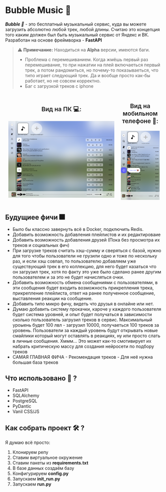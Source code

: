 # Bubble Music 🎈

***Bubble 🎈*** - это бесплатный музыкальный сервис, куда вы можете загрузить абсолютно любой трек, 
любой длины. Считаю это концепция того каким должен был быть музыкальный сервис от Яндекс и ВК.
Разработан на основе фреймворка - **FastAPI**

> ⚠ **Примечание:** Находиться на **Alpha** версии,
> имеются баги.
> - Проблема с перемешиванием. Когда жмёшь первый раз перемешивание, то при нажатии на плей включаеться первый трек, а потом рандомиться, но почему-то показываеться, что типо играет следующий трек. Да и вообще просто как-бы работает, но не совсем корректно.
> - Баг с загрузкой треков с iphone

<div align="center" style="display: flex; align-items: center;">
    <div style="padding: 2%;">
        <p style="font-size: 1.2rem; font-weight: 600;">Вид на ПК 💻:</p>
        <img src="./screen/pc.png" />
    </div>
    <div style="padding: 2%;">
        <p style="font-size: 1.2rem; font-weight: 600;">Вид на мобильном телефоне 📱:</p>
        <img src="./screen/mobile.png" />
    </div>
</div>

## Будущиее фичи 🎆
- Было бы классно завернуть всё в Docker, подключить Redis.
- Добавить возможность добавления плейлистов и их редактироваие
- Добавить возможность добавления друзей (Пока без просмотра их треков и социальных фич)
- При загрузке треков считать хэш-сумму и сверяться с базой, нужно для того чтобы пользователи не грузили одно и тоже по нескольку раз, и если хэш совпал, то пользователю добавляем уже существующий трек в его коллекцию, для него будет казаться что он загрузил трек, хотя по факту это уже было сделано ранее другим пользователем и за это не будет начисляться очки.
- Добавить возможность обмена сообщениями с пользователями, в эти сообщения будет входить возможность прикрепления трека, прикрепление плейлиста, ответ на ранее полученное сообщение, выставления реакции на сообщение.
- Добавить типо микро фичу, видеть что друзья в онлайне или нет.
- Думаю добавить систему прокачки, кароче у каждого пользователя будет система уровней, и опыт будет получаться в зависимости сколько пользователь загрузил треков в сервис. Максимальный уроыень будет 100 лвл - загрузил 10000, получаеться 100 треков за уровень. Пользователи за каждый уровень будут открывать новые смайлики который могут оставлять в реакциях, ну или просто слать в личные сообщения. Хммм…
Это может как-то смотивирует их набрать критическую массу для создания нейросети по подбору треков
- САМАЯ ГЛАВНАЯ ФИЧА - Рекомендация треков - Для неё нужна большая база треков

## Что использовано 📝 ? 

- FastAPI
- SQLAlchemy
- PostgreSQL
- PyDantic
- Vanil CSS/JS

## Как собрать проект 🛠 ?

Я думаю всё просто:
1) Клонируем репу
2) Ставим виртуальное окружение
3) Ставим пакеты из **requirements.txt**
4) В базе данных создаём базу 
5) Конфигурируем **config.py**
6) Запускаем **init_run.py**
7) Запускаем **run.py**
